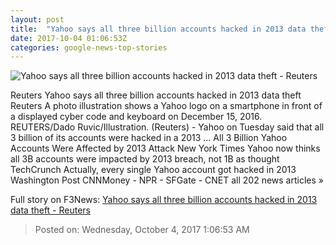 ```yaml
---
layout: post
title:  "Yahoo says all three billion accounts hacked in 2013 data theft - Reuters"
date: 2017-10-04 01:06:53Z
categories: google-news-top-stories
---
```


![Yahoo says all three billion accounts hacked in 2013 data theft - Reuters](https://s2.reutersmedia.net/resources/r/?m=02&d=20171003&t=2&i=1204013008&w=&fh=545px&fw=&ll=&pl=&sq=&r=LYNXNPED921TH)

Reuters Yahoo says all three billion accounts hacked in 2013 data theft Reuters A photo illustration shows a Yahoo logo on a smartphone in front of a displayed cyber code and keyboard on December 15, 2016. REUTERS/Dado Ruvic/Illustration. (Reuters) - Yahoo on Tuesday said that all 3 billion of its accounts were hacked in a 2013 ... All 3 Billion Yahoo Accounts Were Affected by 2013 Attack New York Times Yahoo now thinks all 3B accounts were impacted by 2013 breach, not 1B as thought TechCrunch Actually, every single Yahoo account got hacked in 2013 Washington Post CNNMoney - NPR - SFGate - CNET all 202 news articles »


Full story on F3News: [Yahoo says all three billion accounts hacked in 2013 data theft - Reuters](http://www.f3nws.com/n/U4KSuC)

> Posted on: Wednesday, October 4, 2017 1:06:53 AM
